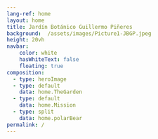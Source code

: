 ```yaml
---
lang-ref: home
layout: home
title: Jardín Botánico Guillermo Piñeres
background:  /assets/images/Picture1-JBGP.jpeg
height: 20vh
navbar:
    color: white
    hasWhiteText: false
    floating: true
composition:
  - type: heroImage
  - type: default
    data: home.TheGarden
  - type: default
    data: home.Mission
  - type: split
    data: home.polarBear
permalink: /
---
```



